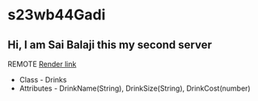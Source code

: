 # s23wb44Gadi

##  Hi, I am Sai Balaji this my second server

 REMOTE <a href="https://s23wb44gadi.onrender.com">Render link</a>
 
 <ul>
<li>Class - Drinks</li>
<li>Attributes - DrinkName(String), DrinkSize(String), DrinkCost(number)</li>
</ul>

